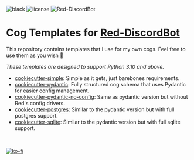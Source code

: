 ![black](https://img.shields.io/badge/style-black-000000?style=for-the-badge&?link=https://github.com/psf/black)
![license](https://img.shields.io/github/license/Vertyco/Vrt-Cogs?style=for-the-badge)
![Red-DiscordBot](https://img.shields.io/badge/Red%20DiscordBot-V3.5-red?style=for-the-badge)

# Cog Templates for [Red-DiscordBot](https://github.com/Cog-Creators/Red-DiscordBot)

This repository contains templates that I use for my own cogs. Feel free to use them as you wish 🙂

_These templates are designed to support Python 3.10 and above._

- [cookiecutter-simple](cookiecutter-simple/README.md): Simple as it gets, just barebones requirements.
- [cookiecutter-pydantic](cookiecutter-pydantic/README.md): Fully structured cog schema that uses Pydantic for easier config management.
- [cookiecutter-pydantic-no-config](cookiecutter-pydantic-no-config/README.md): Same as pydantic version but without Red's config drivers.
- [cookiecutter-postgres](cookiecutter-postgres/README.md): Similar to the pydantic version but with full postgres support.
- [cookiecutter-sqlite](cookiecutter-sqlite/README.md): Similar to the pydantic version but with full sqlite support.

<br/>

[![ko-fi](https://ko-fi.com/img/githubbutton_sm.svg)](https://ko-fi.com/vertyco)<br/>
